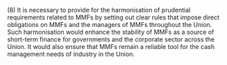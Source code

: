 (8) It is necessary to provide for the harmonisation of prudential requirements related to MMFs by setting out clear rules that impose direct obligations on MMFs and the managers of MMFs throughout the Union. Such harmonisation would enhance the stability of MMFs as a source of short-term finance for governments and the corporate sector across the Union. It would also ensure that MMFs remain a reliable tool for the cash management needs of industry in the Union.